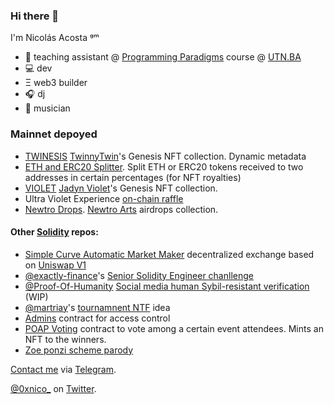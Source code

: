 ### Hi there 👋

I'm Nicolás Acosta ᵍᵐ

- 📗  teaching assistant @ [Programming Paradigms](https://github.com/pdep-lunes) course @ [UTN.BA](https://www.frba.utn.edu.ar/)
- 💻  dev
- Ξ   web3 builder
- 🎧  dj
- 🎹  musician

### Mainnet depoyed

- [TWINESIS](https://github.com/NicoAcosta/twinesis) [TwinnyTwin](https://twinnytwin.io/)'s Genesis NFT collection. Dynamic metadata
- [ETH and ERC20 Splitter](https://github.com/NicoAcosta/eth-erc20-splitter). Split ETH or ERC20 tokens received to two addresses in certain percentages (for NFT royalties)
- [VIOLET](https://github.com/NicoAcosta/violet) [Jadyn Violet](https://jadynviolet.xyz/)'s Genesis NFT collection.
- Ultra Violet Experience [on-chain raffle](https://github.com/NicoAcosta/violet/blob/main/contracts/Raffle.sol)
- [Newtro Drops](https://github.com/NicoAcosta/newtro-drops). [Newtro Arts](https://newtroarts.xyz) airdrops collection.


#### Other [Solidity](https://github.com/topics/solidity) repos:

- [Simple Curve Automatic Market Maker](https://github.com/NicoAcosta/AMM) decentralized exchange based on [Uniswap V1](https://github.com/Uniswap/v1-contracts)
- [@exactly-finance](https://github.com/exactly-finance)'s [Senior Solidity Engineer chanllenge](https://github.com/NicoAcosta/challenge)
- [@Proof-Of-Humanity](https://github.com/Proof-Of-Humanity) [Social media human Sybil-resistant verification](https://github.com/NicoAcosta/poht-contract) (WIP)
- [@martriay](https://github.com/martriay)'s [tournamnent NTF](https://github.com/NicoAcosta/web3tournament) idea
- [Admins](https://github.com/NicoAcosta/admins-contract) contract for access control
- [POAP Voting](https://github.com/NicoAcosta/poap-xdai-voting) contract to vote among a certain event attendees. Mints an NFT to the winners.
- [Zoe ponzi scheme parody](https://github.com/NicoAcosta/zoe-ponzi-parody)

[Contact me](https://t.me/nicoacosta8) via [Telegram](https://t.me/nicoacosta8).

[@0xnico_](https://twitter.com/0xnico_) on [Twitter](https://twitter.com/0xnico_).

<!--
**NicoAcosta/NicoAcosta** is a ✨ _special_ ✨ repository because its `README.md` (this file) appears on your GitHub profile.

Here are some ideas to get you started:

- 🔭 I’m currently working on ...
- 🌱 I’m currently learning ...
- 👯 I’m looking to collaborate on ...
- 🤔 I’m looking for help with ...
- 💬 Ask me about ...
- 📫 How to reach me: ...
- 😄 Pronouns: ...
- ⚡ Fun fact: ...
-->
